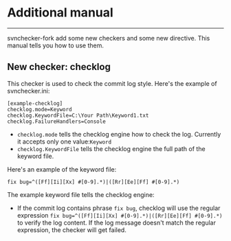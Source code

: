 # Additional manual #
----
svnchecker-fork add some new checkers and some new directive. This manual tells you how to use them.

## New checker: checklog ##
This checker is used to check the commit log style. Here's the example of svnchecker.ini:

	[example-checklog]
	checklog.mode=Keyword
	checklog.KeywordFile=C:\Your Path\Keyword1.txt
	checklog.FailureHandlers=Console

+ `checklog.mode` tells the checklog engine how to check the log. Currently it accepts only one value:`Keyword`
+ `checklog.KeywordFile` tells the checklog engine the full path of the keyword file. 

Here's an example of the keyword file:

	fix bug=^([Ff][Ii][Xx] #[0-9].*)|([Rr][Ee][Ff] #[0-9].*)

The example keyword file tells the checklog engine:

+ If the commit log contains phrase `fix bug`, checklog will use the regular expression `fix bug=^([Ff][Ii][Xx] #[0-9].*)|([Rr][Ee][Ff] #[0-9].*)` to verify the log content. If the log message doesn't match the regular expression, the checker will get failed.